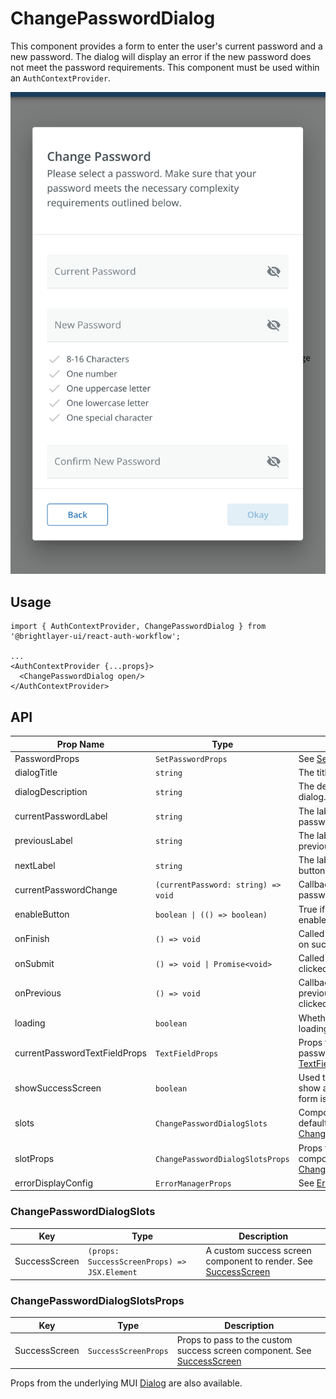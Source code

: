 # ChangePasswordDialog

This component provides a form to enter the user's current password and a new password. The dialog will display an error if the new password does not meet the password requirements. This component must be used within an `AuthContextProvider`.

![Change Password Dialog](../../media/screens/change-password.png)

## Usage

```tsx
import { AuthContextProvider, ChangePasswordDialog } from '@brightlayer-ui/react-auth-workflow';

...
<AuthContextProvider {...props}>
  <ChangePasswordDialog open/>
</AuthContextProvider>
```

## API

| Prop Name                     | Type                                | Description                                                                                                                     | Default                                                       |
| ----------------------------- | ----------------------------------- | ------------------------------------------------------------------------------------------------------------------------------- | ------------------------------------------------------------- |
| PasswordProps                 | `SetPasswordProps`                  | See [Set Password](./set-password.md)                                                                                           |                                                               |
| dialogTitle                   | `string`                            | The title to display in the dialog.                                                                                             | `t('bluiAuth:CHANGE_PASSWORD_DIALOG.TITLE')`                  |
| dialogDescription             | `string`                            | The description to display in the dialog.                                                                                       | `t('bluiAuth:CHANGE_PASSWORD_DIALOG.DESCRIPTION')`            |
| currentPasswordLabel          | `string`                            | The label to display for the current password field.                                                                            | `t('bluiAuth:CHANGE_PASSWORD_DIALOG.CURRENT_PASSWORD_LABEL')` |
| previousLabel                 | `string`                            | The label to display for the previous/cancel button.                                                                            | `t('bluiCommon:ACTIONS.BACK')`                                |
| nextLabel                     | `string`                            | The label to display for the next button.                                                                                       | `t('bluiCommon:ACTIONS.OKAY')`                                |
| currentPasswordChange         | `(currentPassword: string) => void` | Callback called when the current password field input changes.                                                                  |                                                               |
| enableButton                  | `boolean \| (() => boolean)`        | True if the next button should be enabled.                                                                                      | `false`                                                       |
| onFinish                      | `() => void`                        | Called when the button is clicked on success screen.                                                                            |                                                               |
| onSubmit                      | `() => void \| Promise<void>`       | Called when the next button is clicked.                                                                                         |                                                               |
| onPrevious                    | `() => void`                        | Callback called when the previous/back/cancel button is clicked.                                                                |                                                               |
| loading                       | `boolean`                           | Whether or not the dialog is loading.                                                                                           |                                                               |
| currentPasswordTextFieldProps | `TextFieldProps`                    | Props to pass to the current password input field. See MUI's [TextFieldProps API](https://mui.com/material-ui/api/text-field/). |                                                               |
| showSuccessScreen             | `boolean`                           | Used to determine whether to show a success screen after the form is submitted.                                                 |                                                               |
| slots                         | `ChangePasswordDialogSlots`         | Components to use in place of the defaults. See [ChangePasswordDialogSlots](#changepassworddialogslots)                         |                                                               |
| slotProps                     | `ChangePasswordDialogSlotsProps`    | Props to pass to the custom slot components. See [ChangePasswordDialogSlotsProps](#changepassworddialogslotsprops)              |                                                               |
| errorDisplayConfig | `ErrorManagerProps` | See [Error Management](../error-management.md) |  |

### ChangePasswordDialogSlots

| Key           | Type                                         | Description                                                                             |
| ------------- | -------------------------------------------- | --------------------------------------------------------------------------------------- |
| SuccessScreen | `(props: SuccessScreenProps) => JSX.Element` | A custom success screen component to render. See [SuccessScreen](../screens/success.md) |

### ChangePasswordDialogSlotsProps

| Key           | Type                 | Description                                                                                      |
| ------------- | -------------------- | ------------------------------------------------------------------------------------------------ |
| SuccessScreen | `SuccessScreenProps` | Props to pass to the custom success screen component. See [SuccessScreen](../screens/success.md) |

Props from the underlying MUI [Dialog](https://mui.com/material-ui/react-dialog/) are also available.
